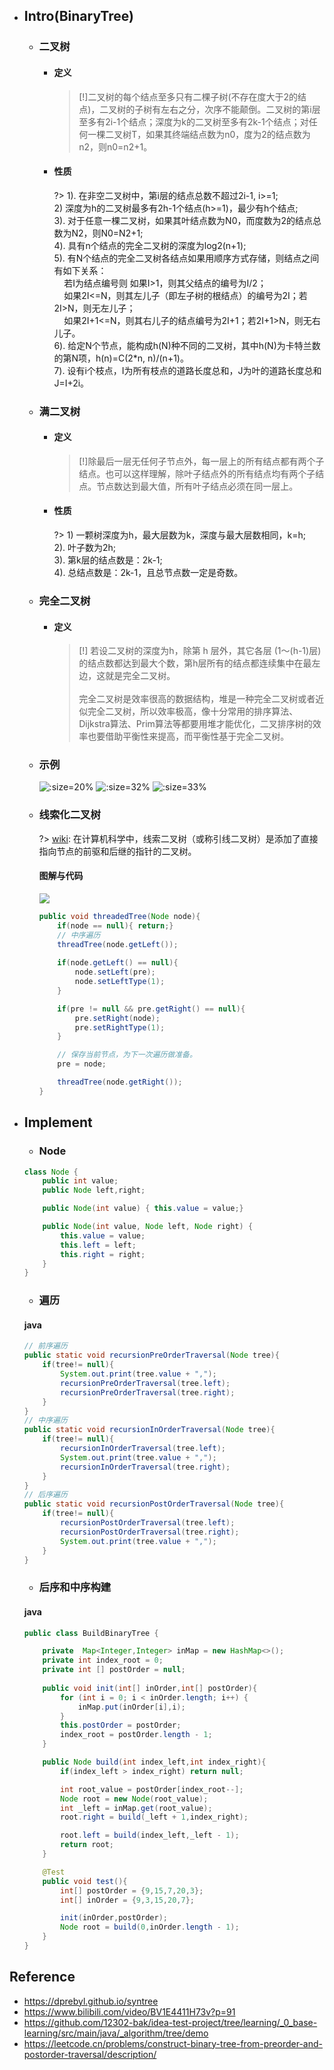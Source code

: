 * ## Intro(BinaryTree)

    + ### 二叉树

        - #### 定义

            > [!]二叉树的每个结点至多只有二棵子树(不存在度大于2的结点)，二叉树的子树有左右之分，次序不能颠倒。二叉树的第i层至多有2i-1个结点；深度为k的二叉树至多有2k-1个结点；对任何一棵二叉树T，如果其终端结点数为n0，度为2的结点数为n2，则n0=n2+1。

        - #### 性质
            ?> 1). 在非空二叉树中，第i层的结点总数不超过2i-1, i>=1;
            <br>2) 深度为h的二叉树最多有2h-1个结点(h>=1)，最少有h个结点;
            <br>3). 对于任意一棵二叉树，如果其叶结点数为N0，而度数为2的结点总数为N2，则N0=N2+1;
            <br>4). 具有n个结点的完全二叉树的深度为log2(n+1);
            <br>5). 有N个结点的完全二叉树各结点如果用顺序方式存储，则结点之间有如下关系：
            <br>&nbsp;&nbsp;&nbsp;&nbsp;若I为结点编号则 如果I>1，则其父结点的编号为I/2；
            <br>&nbsp;&nbsp;&nbsp;&nbsp;如果2I<=N，则其左儿子（即左子树的根结点）的编号为2I；若2I>N，则无左儿子；
            <br>&nbsp;&nbsp;&nbsp;&nbsp;如果2I+1<=N，则其右儿子的结点编号为2I+1；若2I+1>N，则无右儿子。
            <br>6). 给定N个节点，能构成h(N)种不同的二叉树，其中h(N)为卡特兰数的第N项，h(n)=C(2*n, n)/(n+1)。
            <br>7). 设有i个枝点，I为所有枝点的道路长度总和，J为叶的道路长度总和J=I+2i。

    + ### 满二叉树

        - #### 定义

            > [!]除最后一层无任何子节点外，每一层上的所有结点都有两个子结点。也可以这样理解，除叶子结点外的所有结点均有两个子结点。节点数达到最大值，所有叶子结点必须在同一层上。

        - #### 性质
            ?> 1) 一颗树深度为h，最大层数为k，深度与最大层数相同，k=h;
            <br>2). 叶子数为2h;
            <br>3). 第k层的结点数是：2k-1;
            <br>4). 总结点数是：2k-1，且总节点数一定是奇数。
    
    + ### 完全二叉树
        - #### 定义

            > [!] 若设二叉树的深度为h，除第 h 层外，其它各层 (1～(h-1)层) 的结点数都达到最大个数，第h层所有的结点都连续集中在最左边，这就是完全二叉树。
            <br><br>完全二叉树是效率很高的数据结构，堆是一种完全二叉树或者近似完全二叉树，所以效率极高，像十分常用的排序算法、Dijkstra算法、Prim算法等都要用堆才能优化，二叉排序树的效率也要借助平衡性来提高，而平衡性基于完全二叉树。
            
    + ### 示例

        ![](/.images/algo/tree/tree-binary-01.png ':size=20%')
        ![](/.images/algo/tree/tree-binary-02.png ':size=32%')
        ![](/.images/algo/tree/tree-binary-03.png ':size=33%')

    + ### 线索化二叉树
        
        ?> [wiki](https://zh.wikipedia.org/wiki/线索二叉树): 在计算机科学中，线索二叉树（或称引线二叉树）是添加了直接指向节点的前驱和后继的指针的二叉树。

        <!-- panels:start -->
        <!-- div:title-panel -->
        #### 图解与代码
        <!-- div:left-panel-43 -->
        ![](/.images/algo/tree/tree-threaded-binary-01.png)
        <!-- div:right-panel-50 -->
        ```java
        public void threadedTree(Node node){
            if(node == null){ return;}
            // 中序遍历
            threadTree(node.getLeft());
            
            if(node.getLeft() == null){
                node.setLeft(pre);
                node.setLeftType(1);
            }

            if(pre != null && pre.getRight() == null){
                pre.setRight(node);
                pre.setRightType(1);
            }

            // 保存当前节点，为下一次遍历做准备。
            pre = node;

            threadTree(node.getRight());
        }
        ```
        <!-- panels:end -->

* ## Implement

    - ### Node
    ```java
    class Node {
        public int value;
        public Node left,right;

        public Node(int value) { this.value = value;}

        public Node(int value, Node left, Node right) {
            this.value = value;
            this.left = left;
            this.right = right;
        }
    }
    ```

    - ### 遍历
    <!-- tabs:start -->
    #### **java**
    ```java
    // 前序遍历
    public static void recursionPreOrderTraversal(Node tree){
        if(tree!= null){
            System.out.print(tree.value + ",");
            recursionPreOrderTraversal(tree.left);
            recursionPreOrderTraversal(tree.right);
        }
    }
    // 中序遍历
    public static void recursionInOrderTraversal(Node tree){
        if(tree!= null){
            recursionInOrderTraversal(tree.left);
            System.out.print(tree.value + ",");
            recursionInOrderTraversal(tree.right);
        }
    }
    // 后序遍历
    public static void recursionPostOrderTraversal(Node tree){
        if(tree!= null){
            recursionPostOrderTraversal(tree.left);
            recursionPostOrderTraversal(tree.right);
            System.out.print(tree.value + ",");
        }
    }
    ```
    <!-- tabs:end -->

    - ### 后序和中序构建
    <!-- tabs:start -->
    #### **java**
    ```java
    public class BuildBinaryTree {

        private  Map<Integer,Integer> inMap = new HashMap<>();
        private int index_root = 0;
        private int [] postOrder = null;
        
        public void init(int[] inOrder,int[] postOrder){
            for (int i = 0; i < inOrder.length; i++) {
                inMap.put(inOrder[i],i);
            }
            this.postOrder = postOrder;
            index_root = postOrder.length - 1;
        }

        public Node build(int index_left,int index_right){
            if(index_left > index_right) return null;

            int root_value = postOrder[index_root--];
            Node root = new Node(root_value);
            int _left = inMap.get(root_value);
            root.right = build(_left + 1,index_right);

            root.left = build(index_left,_left - 1);
            return root;
        }

        @Test
        public void test(){
            int[] postOrder = {9,15,7,20,3};
            int[] inOrder = {9,3,15,20,7};

            init(inOrder,postOrder);
            Node root = build(0,inOrder.length - 1);
        }
    }
    ```
    <!-- tabs:end -->
    

## Reference
* https://dprebyl.github.io/syntree
* https://www.bilibili.com/video/BV1E4411H73v?p=91
* https://github.com/12302-bak/idea-test-project/tree/learning/_0_base-learning/src/main/java/_algorithm/tree/demo
* https://leetcode.cn/problems/construct-binary-tree-from-preorder-and-postorder-traversal/description/